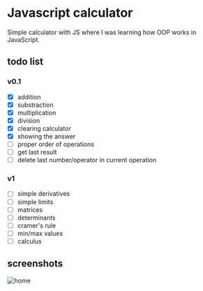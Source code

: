 # Javascript calculator
Simple calculator with JS where I was learning how OOP works in JavaScript.

## todo list
### v0.1
- [x] addition
- [x] substraction
- [x] multiplication
- [x] division
- [x] clearing calculator
- [x] showing the answer
- [ ] proper order of operations
- [ ] get last result
- [ ] delete last number/operator in current operation
### v1
- [ ] simple derivatives
- [ ] simple limits
- [ ] matrices
- [ ] determinants
- [ ] cramer's rule
- [ ] min/max values
- [ ] calculus

## screenshots
![home](https://firebasestorage.googleapis.com/v0/b/portfolio-web-dev-bed65.appspot.com/o/images%2Fcalculator%2Fcalculator-1.jpg?alt=media&token=e854e9f1-31c0-49e5-9091-48a722f03e81)
